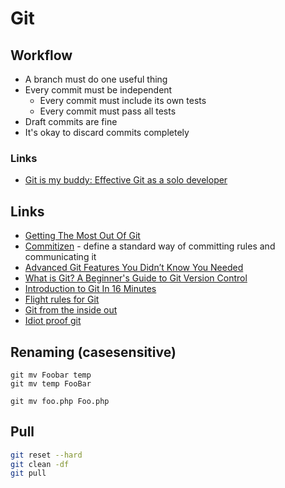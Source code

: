 # Git

## Workflow

- A branch must do one useful thing
- Every commit must be independent
    + Every commit must include its own tests
    + Every commit must pass all tests
- Draft commits are fine
- It's okay to discard commits completely

### Links

- [Git is my buddy: Effective Git as a solo developer](https://mikkel.ca/blog/git-is-my-buddy-effective-solo-developer/)

## Links

- [Getting The Most Out Of Git](https://www.smashingmagazine.com/2021/02/getting-the-most-out-of-git/)
- [Commitizen](https://github.com/commitizen-tools/commitizen) - define a standard way of committing rules and communicating it
- [Advanced Git Features You Didn’t Know You Needed](https://martinheinz.dev/blog/43)
- [What is Git? A Beginner's Guide to Git Version Control](https://www.freecodecamp.org/news/what-is-git-learn-git-version-control/)
- [Introduction to Git In 16 Minutes](https://vickyikechukwu.hashnode.dev/introduction-to-git-in-16-minutes?utm_source=tldrnewsletter)
- [Flight rules for Git](https://github.com/k88hudson/git-flight-rules)
- [Git from the inside out](https://maryrosecook.com/blog/post/git-from-the-inside-out)
- [Idiot proof git](https://softwaredoug.com/blog/2022/11/09/idiot-proof-git-aliases.html)

## Renaming (casesensitive)

```
git mv Foobar temp
git mv temp FooBar

git mv foo.php Foo.php
```

## Pull

```sh
git reset --hard
git clean -df
git pull
```